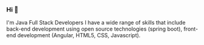 ### Hi  👋

I'm
Java Full Stack Developers
 I have a wide range of skills that include back-end development using open source technologies (spring boot), front-end development (Angular, HTML5, CSS, Javascript).

